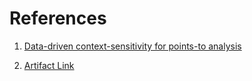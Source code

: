 # References
1. [Data-driven context-sensitivity for points-to analysis](https://dl.acm.org/doi/abs/10.1145/3133924)

2. [Artifact Link](https://github.com/kupl/Data-Driven-Pointsto-Analysis)
